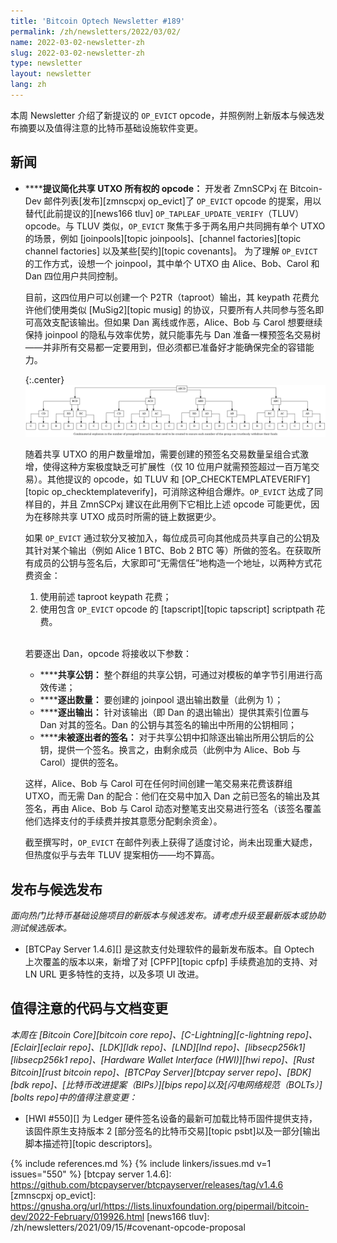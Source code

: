 ```yaml
---
title: 'Bitcoin Optech Newsletter #189'
permalink: /zh/newsletters/2022/03/02/
name: 2022-03-02-newsletter-zh
slug: 2022-03-02-newsletter-zh
type: newsletter
layout: newsletter
lang: zh
---
```

本周 Newsletter 介绍了新提议的 `OP_EVICT` opcode，并照例附上新版本与候选发布摘要以及值得注意的比特币基础设施软件变更。

## 新闻

- **<!--proposed-opcode-to-simplify-shared-utxo-ownership-->****提议简化共享 UTXO 所有权的 opcode：** 开发者 ZmnSCPxj 在 Bitcoin-Dev 邮件列表[发布][zmnscpxj op_evict]了 `OP_EVICT` opcode 的提案，用以替代[此前提议的][news166 tluv] `OP_TAPLEAF_UPDATE_VERIFY`（TLUV）opcode。与 TLUV 类似，`OP_EVICT` 聚焦于多于两名用户共同拥有单个 UTXO 的场景，例如 [joinpools][topic joinpools]、[channel factories][topic channel factories] 以及某些[契约][topic covenants]。
  为了理解 `OP_EVICT` 的工作方式，设想一个 joinpool，其中单个 UTXO 由 Alice、Bob、Carol 和 Dan 四位用户共同控制。

  目前，这四位用户可以创建一个 P2TR（taproot）输出，其 keypath 花费允许他们使用类似 [MuSig2][topic musig] 的协议，只要所有人共同参与签名即可高效支配该输出。但如果 Dan 离线或作恶，Alice、Bob 与 Carol 想要继续保持 joinpool 的隐私与效率优势，就只能事先与 Dan 准备一棵预签名交易树——并非所有交易都一定要用到，但必须都已准备好才能确保完全的容错能力。

  {:.center}
  [![使用预签名交易在无需信任地退出 joinpool 时所产生的组合爆炸示意图](/img/posts/2022-03-combinatorial-txes.dot.png)](/img/posts/2022-03-combinatorial-txes.dot.png)

  随着共享 UTXO 的用户数量增加，需要创建的预签名交易数量呈组合式激增，使得这种方案极度缺乏可扩展性（仅 10 位用户就需预签超过一百万笔交易）。其他提议的 opcode，如 TLUV 和 [OP_CHECKTEMPLATEVERIFY][topic op_checktemplateverify]，可消除这种组合爆炸。`OP_EVICT` 达成了同样目的，并且 ZmnSCPxj 建议在此用例下它相比上述 opcode 可能更优，因为在移除共享 UTXO 成员时所需的链上数据更少。

  如果 `OP_EVICT` 通过软分叉被加入，每位成员可向其他成员共享自己的公钥及其针对某个输出（例如 Alice 1 BTC、Bob 2 BTC 等）所做的签名。在获取所有成员的公钥与签名后，大家即可“无需信任”地构造一个地址，以两种方式花费资金：

  1. 使用前述 taproot keypath 花费；
  2. 使用包含 `OP_EVICT` opcode 的 [tapscript][topic tapscript] scriptpath 花费。

  <br>若要逐出 Dan，opcode 将接收以下参数：

  - **<!--shared-pubkey-->****共享公钥：** 整个群组的共享公钥，可通过对模板的单字节引用进行高效传递；
  - **<!--number-of-evictions-->****逐出数量：** 要创建的 joinpool 退出输出数量（此例为 1）；
  - **<!--eviction-outputs-->****逐出输出：** 针对该输出（即 Dan 的退出输出）提供其索引位置与 Dan 对其的签名。Dan 的公钥与其签名的输出中所用的公钥相同；
  - **<!--unevicted-signature-->****未被逐出者的签名：** 对于共享公钥中扣除逐出输出所用公钥后的公钥，提供一个签名。换言之，由剩余成员（此例中为 Alice、Bob 与 Carol）提供的签名。

  这样，Alice、Bob 与 Carol 可在任何时间创建一笔交易来花费该群组 UTXO，而无需 Dan 的配合：他们在交易中加入 Dan 之前已签名的输出及其签名，再由 Alice、Bob 与 Carol 动态对整笔支出交易进行签名（该签名覆盖他们选择支付的手续费并按其意愿分配剩余资金）。

  截至撰写时，`OP_EVICT` 在邮件列表上获得了适度讨论，尚未出现重大疑虑，但热度似乎与去年 TLUV 提案相仿——均不算高。

## 发布与候选发布

*面向热门比特币基础设施项目的新版本与候选发布。请考虑升级至最新版本或协助测试候选版本。*

- [BTCPay Server 1.4.6][] 是这款支付处理软件的最新发布版本。自 Optech 上次覆盖的版本以来，新增了对 [CPFP][topic cpfp] 手续费追加的支持、对 LN URL 更多特性的支持，以及多项 UI 改进。

## 值得注意的代码与文档变更

*本周在 [Bitcoin Core][bitcoin core repo]、[C-Lightning][c-lightning repo]、[Eclair][eclair repo]、[LDK][ldk repo]、[LND][lnd repo]、[libsecp256k1][libsecp256k1 repo]、[Hardware Wallet Interface (HWI)][hwi repo]、[Rust Bitcoin][rust bitcoin repo]、[BTCPay Server][btcpay server repo]、[BDK][bdk repo]、[比特币改进提案（BIPs）][bips repo]以及[闪电网络规范（BOLTs）][bolts repo]中的值得注意变更：*

- [HWI #550][] 为 Ledger 硬件签名设备的最新可加载比特币固件提供支持，该固件原生支持版本 2 [部分签名的比特币交易][topic psbt]以及一部分[输出脚本描述符][topic descriptors]。

{% include references.md %}
{% include linkers/issues.md v=1 issues="550" %}
[btcpay server 1.4.6]: https://github.com/btcpayserver/btcpayserver/releases/tag/v1.4.6
[zmnscpxj op_evict]: https://gnusha.org/url/https://lists.linuxfoundation.org/pipermail/bitcoin-dev/2022-February/019926.html
[news166 tluv]: /zh/newsletters/2021/09/15/#covenant-opcode-proposal

